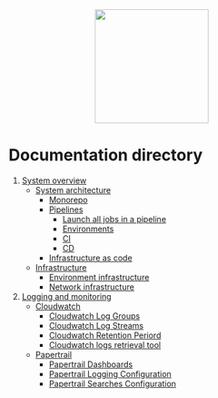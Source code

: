 <div align="center">
<img src="https://media.licdn.com/dms/image/C4E0BAQHrME9aCW6ulg/company-logo_200_200/0?e=2159024400&v=beta&t=6xMNS1zK1F8asBlM16EzbJ4Im7SlQ8L7a7sgcaNzZQE"  width="200" height="200">
</div>

# Documentation directory

1. [System overview](SYSTEM_OVERVIEW.md)
    + [System architecture](SYSTEM_OVERVIEW.md#system-architecture)
        + [Monorepo](MONOREPO.md)
        + [Pipelines](PIPELINES.md#pipelines)
            + [Launch all jobs in a pipeline](PIPELINES.md#launch-all-jobs-in-a-pipeline)
            + [Environments](PIPELINES.md#environments)
            + [CI](PIPELINES.md#continuous-integration-ci)
            + [CD](PIPELINES.md#continuous-delivery-cd)
        + [Infrastructure as code](INFRASTRUCTURE_AS_CODE.md)
    + [Infrastructure](SYSTEM_OVERVIEW.md#infrastructure)
        + [Environment infrastructure](SYSTEM_OVERVIEW.md#environment-infrastructure)
        + [Network infrastructure](SYSTEM_OVERVIEW.md#network-infrastructure)
2. [Logging and monitoring](LOGGING_AND_MONITORING.md)
    + [Cloudwatch](LOGGING_AND_MONITORING.md#cloudwatch)
        + [Cloudwatch Log Groups](LOGGING_AND_MONITORING#cloudwatch-log-groups)
        + [Cloudwatch Log Streams](LOGGING_AND_MONITORING#cloudwatch-log-streams)
        + [Cloudwatch Retention Periord](LOGGING_AND_MONITORING#cloudwatch-retention-period)
        + [Cloudwatch logs retrieval tool](LOGGING_AND_MONITORING#cloudwatch-logs-retrieval-tool)
    + [Papertrail](LOGGING_AND_MONITORING#Papertrail)
        + [Papertrail Dashboards](LOGGING_AND_MONITORING#papertrail-dashboards)
        + [Papertrail Logging Configuration](LOGGING_AND_MONITORING#papertrail-logging-configuration)
        + [Papertrail Searches Configuration](LOGGING_AND_MONITORING#papertrail-searches-configuration)

